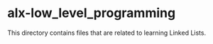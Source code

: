 # alx-low_level_programming
This directory contains files that are related to learning Linked Lists.
